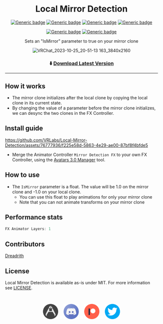 <div align="center">

# Local Mirror Detection

[![Generic badge](https://img.shields.io/github/downloads/VRLabs/Local-Mirror-Detection/total?label=Downloads)](https://github.com/VRLabs/Local-Mirror-Detection/releases/latest)
[![Generic badge](https://img.shields.io/badge/License-MIT-informational.svg)](https://github.com/VRLabs/Local-Mirror-Detection/blob/main/LICENSE)
[![Generic badge](https://img.shields.io/badge/Unity-2019.4.31f1-lightblue.svg)](https://unity3d.com/unity/whats-new/2019.4.31)
[![Generic badge](https://img.shields.io/badge/SDK-AvatarSDK3-lightblue.svg)](https://vrchat.com/home/download)

[![Generic badge](https://img.shields.io/discord/706913824607043605?color=%237289da&label=DISCORD&logo=Discord&style=for-the-badge)](https://discord.vrlabs.dev/)
[![Generic badge](https://img.shields.io/endpoint.svg?url=https%3A%2F%2Fshieldsio-patreon.vercel.app%2Fapi%3Fusername%3Dvrlabs%26type%3Dpatrons&style=for-the-badge)](https://patreon.vrlabs.dev/)

Sets an "IsMirror" parameter to true on your mirror clone

![VRChat_2023-10-25_20-51-13 163_3840x2160](https://github.com/VRLabs/Local-Mirror-Detection/assets/76777936/2e9e5f00-6b90-40f6-9c8e-44b7be6dd610)

### ⬇️ [Download Latest Version](https://github.com/VRLabs/Local-Mirror-Detection/releases/latest)

<!-- 
### 📦 [Add to VRChat Creator Companion]() -->

</div>

---

## How it works

* The mirror clone initializes after the local clone by copying the local clone in its current state.
* By changing the value of a parameter before the mirror clone initializes, we can desync the two clones in the FX Controller.

## Install guide

https://github.com/VRLabs/Local-Mirror-Detection/assets/76777936/f225e58d-5863-4e29-ae00-87bf8f4bfde5

* Merge the Animator Controller ``Mirror Detection FX`` to your own FX Controller, using the [Avatars 3.0 Manager](https://github.com/VRLabs/Avatars-3.0-Manager) tool.

## How to use

* The ``IsMirror`` parameter is a float. The value will be 1.0 on the mirror clone and -1.0 on your local clone.
  * You can use this float to play animations for only your mirror clone
  * Note that you can not animate transforms on your mirror clone

## Performance stats

```c++
FX Animator Layers: 1
```

## Contributors

[Dreadrith](https://github.com/Dreadrith)

## License

Local Mirror Detection is available as-is under MIT. For more information see [LICENSE](https://github.com/VRLabs/Local-Mirror-Detection/blob/main/LICENSE).

​

<div align="center">

[<img src="https://github.com/VRLabs/Resources/raw/main/Icons/VRLabs.png" width="50" height="50">](https://vrlabs.dev "VRLabs")
<img src="https://github.com/VRLabs/Resources/raw/main/Icons/Empty.png" width="10">
[<img src="https://github.com/VRLabs/Resources/raw/main/Icons/Discord.png" width="50" height="50">](https://discord.vrlabs.dev/ "VRLabs")
<img src="https://github.com/VRLabs/Resources/raw/main/Icons/Empty.png" width="10">
[<img src="https://github.com/VRLabs/Resources/raw/main/Icons/Patreon.png" width="50" height="50">](https://patreon.vrlabs.dev/ "VRLabs")
<img src="https://github.com/VRLabs/Resources/raw/main/Icons/Empty.png" width="10">
[<img src="https://github.com/VRLabs/Resources/raw/main/Icons/Twitter.png" width="50" height="50">](https://twitter.com/vrlabsdev "VRLabs")

</div>

